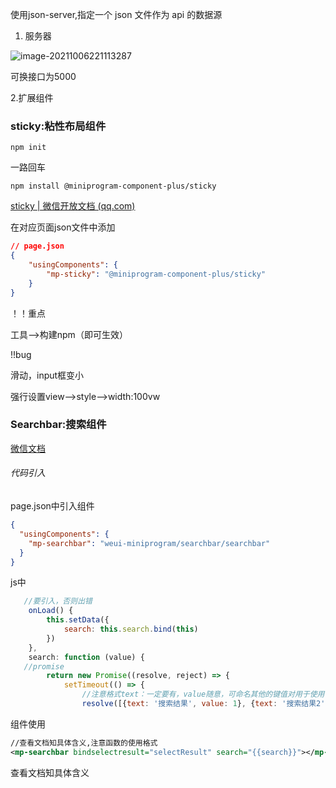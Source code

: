 

使用json-server,指定一个 json 文件作为 api 的数据源

1. 服务器

![image-20211006221113287](C:\Users\fwx\AppData\Roaming\Typora\typora-user-images\image-20211006221113287.png)

可换接口为5000

2.扩展组件

### sticky:粘性布局组件

`npm init`

一路回车

`npm install @miniprogram-component-plus/sticky`

[sticky | 微信开放文档 (qq.com)](https://developers.weixin.qq.com/miniprogram/dev/platform-capabilities/extended/component-plus/sticky.html)

在对应页面json文件中添加

```json
// page.json
{
    "usingComponents": {
        "mp-sticky": "@miniprogram-component-plus/sticky"
    }
}
```

！！重点

工具—>构建npm（即可生效）

!!bug

滑动，input框变小

强行设置view-->style-->width:100vw

### Searchbar:搜索组件

[微信文档](https://developers.weixin.qq.com/miniprogram/dev/platform-capabilities/extended/weui/search.html#%E5%B1%9E%E6%80%A7%E5%88%97%E8%A1%A8)

###### 代码引入

page.json中引入组件

```json
{
  "usingComponents": {
    "mp-searchbar": "weui-miniprogram/searchbar/searchbar"
  }
}
```

js中

```js
   //要引入，否则出错
	onLoad() {
        this.setData({
            search: this.search.bind(this)
        })
    },
    search: function (value) {
   //promise
        return new Promise((resolve, reject) => {
            setTimeout(() => {
                //注意格式text：一定要有，value随意，可命名其他的键值对用于使用
                resolve([{text: '搜索结果', value: 1}, {text: '搜索结果2', value: 2}])
```

组件使用

```xml
//查看文档知具体含义,注意函数的使用格式
<mp-searchbar bindselectresult="selectResult" search="{{search}}"></mp-searchbar>
```

查看文档知具体含义
